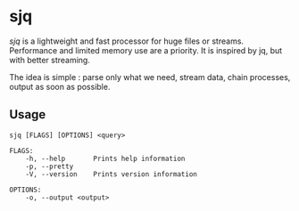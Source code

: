 # sjq

*sjq* is a lightweight and fast processor for huge files or streams. Performance and limited memory use are a priority. It is inspired by jq, but with better streaming.

The idea is simple : parse only what we need, stream data, chain processes, output as soon as possible.

## Usage

```
sjq [FLAGS] [OPTIONS] <query>

FLAGS:
    -h, --help       Prints help information
    -p, --pretty     
    -V, --version    Prints version information

OPTIONS:
    -o, --output <output>
```